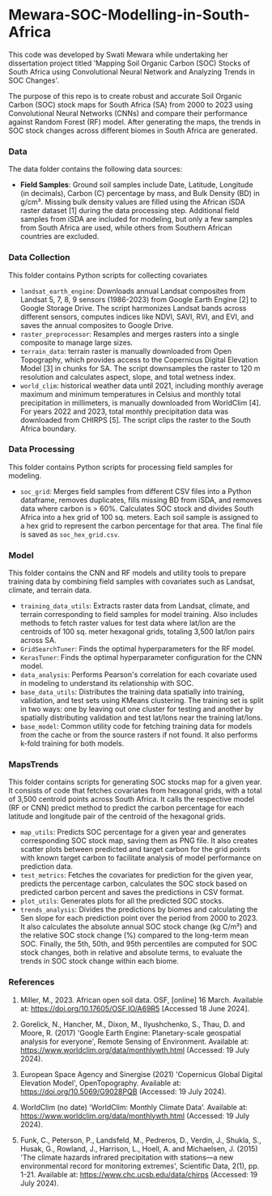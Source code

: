 # Mewara-SOC-Modelling-in-South-Africa
This code was developed by Swati Mewara while undertaking her dissertation project titled 'Mapping Soil Organic Carbon (SOC) Stocks of South Africa using Convolutional Neural Network and Analyzing Trends in SOC Changes'.

The purpose of this repo is to create robust and accurate Soil Organic Carbon (SOC) stock maps for South Africa (SA) from 2000 to 2023 using Convolutional Neural Networks (CNNs) and compare their performance against Random Forest (RF) model. After generating the maps, the trends in SOC stock changes across different biomes in South Africa are generated.

### Data

The data folder contains the following data sources:

- **Field Samples**: Ground soil samples include Date, Latitude, Longitude (in decimals), Carbon (C) percentage by mass, and Bulk Density (BD) in g/cm³. Missing bulk density values are filled using the African iSDA raster dataset [1] during the data processing step. Additional field samples from iSDA are included for modeling, but only a few samples from South Africa are used, while others from Southern African countries are excluded.

### Data Collection

This folder contains Python scripts for collecting covariates

  - `landsat_earth_engine`: Downloads annual Landsat composites from Landsat 5, 7, 8, 9 sensors (1986-2023) from Google Earth Engine [2] to Google Storage Drive. The script harmonizes Landsat bands across different sensors, computes indices like NDVI, SAVI, RVI, and EVI, and saves the annual composites to Google Drive.
  - `raster_preprocessor`: Resamples and merges rasters into a single composite to manage large sizes.
  - `terrain_data`: terrain raster is manually downloaded from Open Topography, which provides access to the Copernicus Digital Elevation Model [3] in chunks for SA. The script downsamples the raster to 120 m resolution and calculates aspect, slope, and total wetness index.
  - `world_clim`: historical weather data until 2021, including monthly average maximum and minimum temperatures in Celsius and monthly total precipitation in millimeters, is manually downloaded from WorldClim [4]. For years 2022 and 2023, total monthly precipitation data was downloaded from CHIRPS [5]. The script clips the raster to the South Africa boundary.

### Data Processing

This folder contains Python scripts for processing field samples for modeling.

- `soc_grid`: Merges field samples from different CSV files into a Python dataframe, removes duplicates, fills missing BD from iSDA, and removes data where carbon is > 60%. Calculates SOC stock and divides South Africa into a hex grid of 100 sq. meters. Each soil sample is assigned to a hex grid to represent the carbon percentage for that area. The final file is saved as `soc_hex_grid.csv`.

### Model

This folder contains the CNN and RF models and utility tools to prepare training data by combining field samples with covariates such as Landsat, climate, and terrain data.

- `training_data_utils`: Extracts raster data from Landsat, climate, and terrain corresponding to field samples for model training. Also includes methods to fetch raster values for test data where lat/lon are the centroids of 100 sq. meter hexagonal grids, totaling 3,500 lat/lon pairs across SA.
- `GridSearchTuner`: Finds the optimal hyperparameters for the RF model.
- `KerasTuner`: Finds the optimal hyperparameter configuration for the CNN model.
- `data_analysis`: Performs Pearson's correlation for each covariate used in modeling to understand its relationship with SOC.
- `base_data_utils`: Distributes the training data spatially into training, validation, and test sets using KMeans clustering. The training set is split in two ways: one by leaving out one cluster for testing and another by spatially distributing validation and test lat/lons near the training lat/lons.
- `base_model`: Common utility code for fetching training data for models from the cache or from the source rasters if not found. It also performs k-fold training for both models.

### MapsTrends

This folder contains scripts for generating SOC stocks map for a given year. It consists of code that fetches covariates from hexagonal grids, with a total of 3,500 centroid points across South Africa. It calls the respective model (RF or CNN) predict method to predict the carbon percentage for each latitude and longitude pair of the centroid of the hexagonal grids.

- `map_utils`: Predicts SOC percentage for a given year and generates corresponding SOC stock map, saving them as PNG file. It also creates scatter plots between predicted and target carbon for the grid points with known target carbon to facilitate analysis of model performance on prediction data.
- `test_metrics`: Fetches the covariates for prediction for the given year, predicts the percentage carbon, calculates the SOC stock based on predicted carbon percent and saves the predictions in CSV format. 
- `plot_utils`: Generates plots for all the predicted SOC stocks.
- `trends_analysis`: Divides the predictions by biomes and calculating the Sen slope for each prediction point over the period from 2000 to 2023. It also calculates the absolute annual SOC stock change (kg C/m²) and the relative SOC stock change (%) compared to the long-term mean SOC. Finally, the 5th, 50th, and 95th percentiles are computed for SOC stock changes, both in relative and absolute terms, to evaluate the trends in SOC stock change within each biome.

### References
1. Miller, M., 2023. African open soil data. OSF, [online] 16 March. Available at: https://doi.org/10.17605/OSF.IO/A69R5 [Accessed 18 June 2024]. 

2. Gorelick, N., Hancher, M., Dixon, M., Ilyushchenko, S., Thau, D. and Moore, R. (2017) 'Google Earth Engine: Planetary-scale geospatial analysis for everyone', Remote Sensing of Environment. Available at: https://www.worldclim.org/data/monthlywth.html (Accessed: 19 July 2024).

3. European Space Agency and Sinergise (2021) 'Copernicus Global Digital Elevation Model', OpenTopography. Available at: https://doi.org/10.5069/G9028PQB (Accessed: 19 July 2024).

4. WorldClim (no date) 'WorldClim: Monthly Climate Data'. Available at: https://www.worldclim.org/data/monthlywth.html (Accessed: 19 July 2024).

5. Funk, C., Peterson, P., Landsfeld, M., Pedreros, D., Verdin, J., Shukla, S., Husak, G., Rowland, J., Harrison, L., Hoell, A. and Michaelsen, J. (2015) 'The climate hazards infrared precipitation with stations—a new environmental record for monitoring extremes', Scientific Data, 2(1), pp. 1-21. Available at: https://www.chc.ucsb.edu/data/chirps (Accessed: 19 July 2024).
